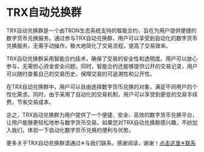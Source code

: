 # TRX自动兑换群

TRX自动兑换群是一个由TRON生态系统支持的智能合约，旨在为用户提供便捷的数字货币兑换服务。通过参与TRX自动兑换群，用户可以享受到自动化的数字货币兑换服务，无需手动操作，极大地简化了交易流程，提高了交易效率。

TRX自动兑换群采用智能合约技术，确保了交易的安全性和透明度。用户可以放心参与，无需担心资金安全问题。同时，智能合约还能够提供公开的交易记录，用户可以随时查看自己的交易历史，保障交易的可追溯性和公开性。

在TRX自动兑换群中，用户可以自由选择数字货币兑换的对象，满足不同用户的个性化需求。同时，由于采用了自动化的交易机制，用户可以享受到更低的交易手续费，节省交易成本。

总之，TRX自动兑换群为用户提供了一个便捷、安全、高效的数字货币兑换平台，让用户能够更轻松地参与数字货币交易。如果您对TRX自动兑换群感兴趣，不妨加入我们，体验一下自动化数字货币兑换的便利与优势。

更多关于TRX自动兑换群请通过✈与我们联系，感谢阅读，谢谢！[点击这里✈联系](https://trx.tw)